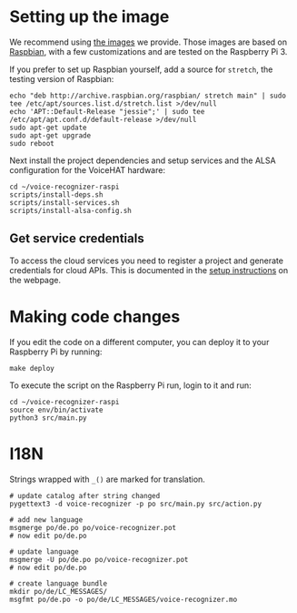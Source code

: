 # Setting up the image

We recommend using [the images](https://aiyprojects.withgoogle.com/voice) we
provide. Those images are based on [Raspbian](https://www.raspberrypi.org/downloads/raspbian/),
with a few customizations and are tested on the Raspberry Pi 3.

If you prefer to set up Raspbian yourself, add a source for `stretch`, the
testing version of Raspbian:
``` shell
echo "deb http://archive.raspbian.org/raspbian/ stretch main" | sudo tee /etc/apt/sources.list.d/stretch.list >/dev/null
echo 'APT::Default-Release "jessie";' | sudo tee /etc/apt/apt.conf.d/default-release >/dev/null
sudo apt-get update
sudo apt-get upgrade
sudo reboot
```

Next install the project dependencies and setup services and the ALSA
configuration for the VoiceHAT hardware:
``` shell
cd ~/voice-recognizer-raspi
scripts/install-deps.sh
scripts/install-services.sh
scripts/install-alsa-config.sh
```

## Get service credentials

To access the cloud services you need to register a project and generate
credentials for cloud APIs. This is documented in the
[setup instructions](https://aiyprojects.withgoogle.com/voice) on the
webpage.

# Making code changes

If you edit the code on a different computer, you can deploy it to your
Raspberry Pi by running:

``` shell
make deploy
```
To execute the script on the Raspberry Pi run, login to it and run:
``` shell
cd ~/voice-recognizer-raspi
source env/bin/activate
python3 src/main.py
```

# I18N

Strings wrapped with `_()` are marked for translation.

``` shell
# update catalog after string changed
pygettext3 -d voice-recognizer -p po src/main.py src/action.py

# add new language
msgmerge po/de.po po/voice-recognizer.pot
# now edit po/de.po

# update language
msgmerge -U po/de.po po/voice-recognizer.pot
# now edit po/de.po

# create language bundle
mkdir po/de/LC_MESSAGES/
msgfmt po/de.po -o po/de/LC_MESSAGES/voice-recognizer.mo
```
